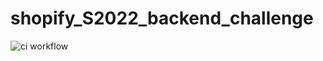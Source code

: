 # shopify_S2022_backend_challenge
![ci workflow](https://github.com/kennguyen0303/shopify_S2022_backend_challenge//actions/workflows/node.yml/badge.svg)
